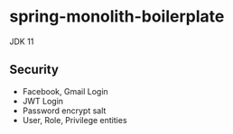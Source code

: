 # spring-monolith-boilerplate

JDK 11

## Security
- Facebook, Gmail Login
- JWT Login
- Password encrypt salt
- User, Role, Privilege entities

